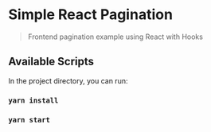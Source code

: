 # Simple React Pagination

> Frontend pagination example using React with Hooks

## Available Scripts

In the project directory, you can run:

### `yarn install`

### `yarn start`
